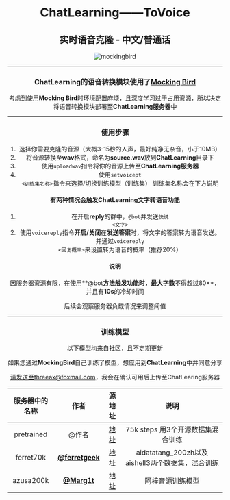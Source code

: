 <div align='center' >



  <h1>ChatLearning——ToVoice</h1>

## 实时语音克隆 - 中文/普通话

![mockingbird](https://user-images.githubusercontent.com/12797292/131216767-6eb251d6-14fc-4951-8324-2722f0cd4c63.jpg)

------



### **ChatLearning**的语音转换模块使用了[Mocking Bird](https://github.com/babysor/MockingBird)

考虑到使用**Mocking Bird**时环境配置麻烦，且深度学习过于占用资源，所以决定将语音转换模块部署至**ChatLearning服务器**中

------



### 使用步骤

1. 选择你需要克隆的音源（大概3-15秒的人声，最好纯净无杂音，小于10MB）
2. 将音源转换至**wav**格式，命名为**source.wav**放到**ChatLearning**目录下
3. 使用<code>uploadwav</code>指令将你的音源上传至**ChatLearning服务器**
4. 使用<code>setvoicept <训练集名称></code>指令来选择/切换训练模型（训练集）  训练集名称会在下方说明

#### **有两种情况会触发ChatLearning文字转语音功能**

1. 在开启**reply**的群中，<code>@bot</code>并发送<code>快说 <文字></code>
2. 使用<code>voicereply</code>指令**开启/关闭**在**发送答案**时，将文字的答案转为语音发送。并通过<code>voicereply <回复概率></code>来设置转为语音的概率（推荐20%）

#### **说明**

因服务器资源有限，在使用**@bot**方法触发功能时，最大字数**不得超过80**，并且有**10s**的冷却时间

后续会观察服务器负载情况来调整阈值

------



### 训练模型

以下模型均来自社区，且不定期更新

如果您通过**MockingBird**自己训练了模型，想应用到**ChatLearning**中并同意分享

请发送至threeax@foxmail.com，我会在确认可用后上传至ChatLearing服务器

| 服务器中的名称 |                        作者                        |                            源地址                            |                       说明                       |
| :------------: | :------------------------------------------------: | :----------------------------------------------------------: | :----------------------------------------------: |
|   pretrained   |                       @作者                        | [地址](https://github.com/babysor/MockingBird/blob/main/README-CN.md) |        75k steps 用3个开源数据集混合训练         |
|   ferret70k    |  [**@ferretgeek**](https://github.com/ferretgeek)  |  [地址](https://github.com/babysor/MockingBird/issues/245)   | aidatatang_200zh以及aishell3两个数据集，混合训练 |
|   azusa200k    | [**@Marg1t**](https://space.bilibili.com/23436398) |     [地址](https://www.bilibili.com/video/BV1RF411z7C5)      |                 阿梓音源训练模型                 |

